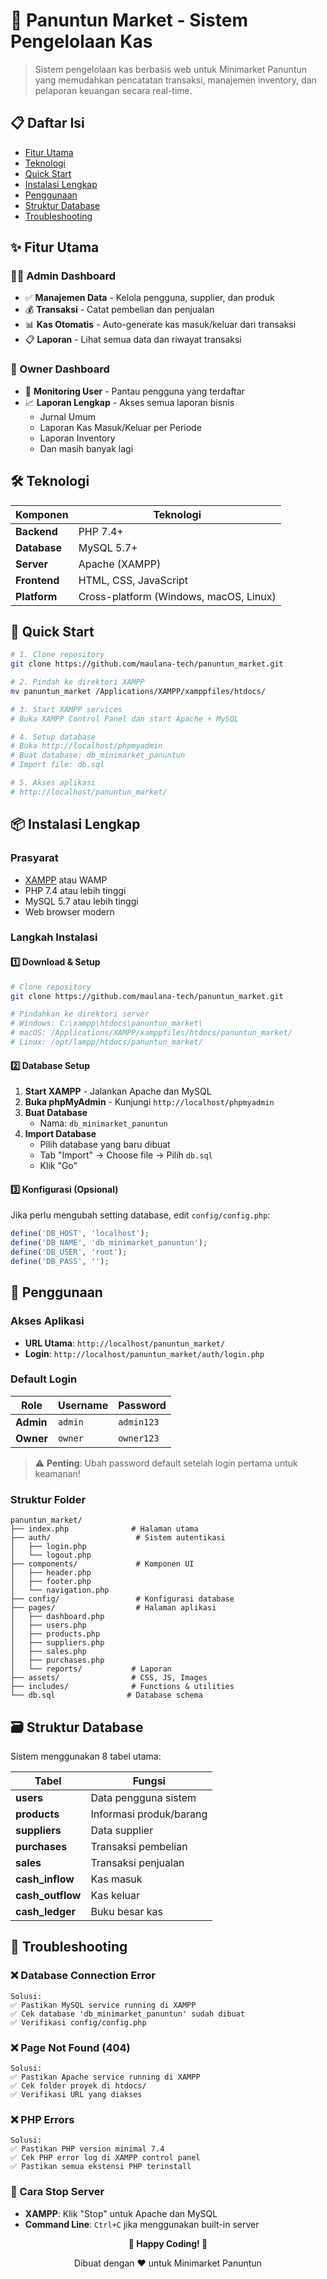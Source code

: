 # 🏪 Panuntun Market - Sistem Pengelolaan Kas

> Sistem pengelolaan kas berbasis web untuk Minimarket Panuntun yang memudahkan pencatatan transaksi, manajemen inventory, dan pelaporan keuangan secara real-time.

## 📋 Daftar Isi
- [Fitur Utama](#-fitur-utama)
- [Teknologi](#️-teknologi)
- [Quick Start](#-quick-start)
- [Instalasi Lengkap](#-instalasi-lengkap)
- [Penggunaan](#-penggunaan)
- [Struktur Database](#️-struktur-database)
- [Troubleshooting](#-troubleshooting)

## ✨ Fitur Utama

### 👨‍💼 Admin Dashboard
- ✅ **Manajemen Data** - Kelola pengguna, supplier, dan produk
- 💰 **Transaksi** - Catat pembelian dan penjualan
- 📊 **Kas Otomatis** - Auto-generate kas masuk/keluar dari transaksi
- 📋 **Laporan** - Lihat semua data dan riwayat transaksi

### 👑 Owner Dashboard
- 👥 **Monitoring User** - Pantau pengguna yang terdaftar
- 📈 **Laporan Lengkap** - Akses semua laporan bisnis
  - Jurnal Umum
  - Laporan Kas Masuk/Keluar per Periode
  - Laporan Inventory
  - Dan masih banyak lagi

## 🛠️ Teknologi

| Komponen | Teknologi |
|----------|----------|
| **Backend** | PHP 7.4+ |
| **Database** | MySQL 5.7+ |
| **Server** | Apache (XAMPP) |
| **Frontend** | HTML, CSS, JavaScript |
| **Platform** | Cross-platform (Windows, macOS, Linux) |

## 🚀 Quick Start

```bash
# 1. Clone repository
git clone https://github.com/maulana-tech/panuntun_market.git

# 2. Pindah ke direktori XAMPP
mv panuntun_market /Applications/XAMPP/xamppfiles/htdocs/

# 3. Start XAMPP services
# Buka XAMPP Control Panel dan start Apache + MySQL

# 4. Setup database
# Buka http://localhost/phpmyadmin
# Buat database: db_minimarket_panuntun
# Import file: db.sql

# 5. Akses aplikasi
# http://localhost/panuntun_market/
```

## 📦 Instalasi Lengkap

### Prasyarat
- [XAMPP](https://www.apachefriends.org/) atau WAMP
- PHP 7.4 atau lebih tinggi
- MySQL 5.7 atau lebih tinggi
- Web browser modern

### Langkah Instalasi

#### 1️⃣ Download & Setup
```bash
# Clone repository
git clone https://github.com/maulana-tech/panuntun_market.git

# Pindahkan ke direktori server
# Windows: C:\xampp\htdocs\panuntun_market\
# macOS: /Applications/XAMPP/xamppfiles/htdocs/panuntun_market/
# Linux: /opt/lampp/htdocs/panuntun_market/
```

#### 2️⃣ Database Setup
1. **Start XAMPP** - Jalankan Apache dan MySQL
2. **Buka phpMyAdmin** - Kunjungi `http://localhost/phpmyadmin`
3. **Buat Database**
   - Nama: `db_minimarket_panuntun`
4. **Import Database**
   - Pilih database yang baru dibuat
   - Tab "Import" → Choose file → Pilih `db.sql`
   - Klik "Go"

#### 3️⃣ Konfigurasi (Opsional)
Jika perlu mengubah setting database, edit `config/config.php`:
```php
define('DB_HOST', 'localhost');
define('DB_NAME', 'db_minimarket_panuntun');
define('DB_USER', 'root');
define('DB_PASS', '');
```

## 🎯 Penggunaan

### Akses Aplikasi
- **URL Utama**: `http://localhost/panuntun_market/`
- **Login**: `http://localhost/panuntun_market/auth/login.php`

### Default Login
| Role | Username | Password |
|------|----------|----------|
| **Admin** | `admin` | `admin123` |
| **Owner** | `owner` | `owner123` |

> ⚠️ **Penting**: Ubah password default setelah login pertama untuk keamanan!

### Struktur Folder
```
panuntun_market/
├── index.php              # Halaman utama
├── auth/                   # Sistem autentikasi
│   ├── login.php
│   └── logout.php
├── components/             # Komponen UI
│   ├── header.php
│   ├── footer.php
│   └── navigation.php
├── config/                 # Konfigurasi database
├── pages/                  # Halaman aplikasi
│   ├── dashboard.php
│   ├── users.php
│   ├── products.php
│   ├── suppliers.php
│   ├── sales.php
│   ├── purchases.php
│   └── reports/           # Laporan
├── assets/                # CSS, JS, Images
├── includes/              # Functions & utilities
└── db.sql                # Database schema
```

## 🗃️ Struktur Database

Sistem menggunakan 8 tabel utama:

| Tabel | Fungsi |
|-------|--------|
| **users** | Data pengguna sistem |
| **products** | Informasi produk/barang |
| **suppliers** | Data supplier |
| **purchases** | Transaksi pembelian |
| **sales** | Transaksi penjualan |
| **cash_inflow** | Kas masuk |
| **cash_outflow** | Kas keluar |
| **cash_ledger** | Buku besar kas |

## 🔧 Troubleshooting

### ❌ Database Connection Error
```
Solusi:
✅ Pastikan MySQL service running di XAMPP
✅ Cek database 'db_minimarket_panuntun' sudah dibuat
✅ Verifikasi config/config.php
```

### ❌ Page Not Found (404)
```
Solusi:
✅ Pastikan Apache service running di XAMPP
✅ Cek folder proyek di htdocs/
✅ Verifikasi URL yang diakses
```

### ❌ PHP Errors
```
Solusi:
✅ Pastikan PHP version minimal 7.4
✅ Cek PHP error log di XAMPP control panel
✅ Pastikan semua ekstensi PHP terinstall
```

### 🔄 Cara Stop Server
- **XAMPP**: Klik "Stop" untuk Apache dan MySQL
- **Command Line**: `Ctrl+C` jika menggunakan built-in server


<div align="center">

**🎉 Happy Coding! 🎉**

Dibuat dengan ❤️ untuk Minimarket Panuntun

</div>

